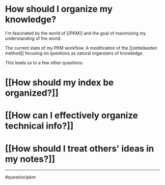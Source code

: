 # How should I organize my knowledge?
I'm fascinated by the world of [[PKM]] and the goal of maximizing my understanding of the world. 

The current state of my PKM workflow: A modification of the [[zettelkasten method]] focusing on questions as natural organizers of knowledge. 

This leads us to a few other questions: 
# [[How should my index be organized?]]
# [[How can I effectively organize technical info?]] 
# [[How should I treat others' ideas in my notes?]]

---
#question/pkm 
